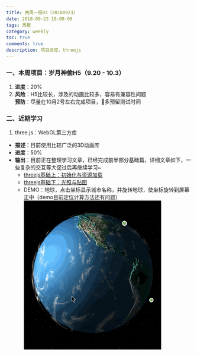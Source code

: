 ```yaml
---
title: 两周一报03（20180923）
date: 2018-09-23 18:00:00
tags: 周报
category: weekly
toc: true
comments: true
description: 项目进度，threejs
---
```


### 一、本周项目：岁月神偷H5（9.20 - 10.3）
1. **进度**：20%   
2. **风险**：H5比较长，涉及的动画比较多，容易有兼容性问题   
    **预防**：尽量在10月2号左右完成项目，多预留测试时间

### 二、近期学习
1. three.js：WebGL第三方库
- **描述**：目前使用比较广泛的3D动画库
- **进度**：50%
- **输出**：目前正在整理学习文章，已经完成前半部分基础篇，详细文章如下，一些复杂的交互等大促过后再继续学习~   
    - [threejs基础上：初始化与资源加载](https://jinglecjy.github.io/2018/09/24/threejs%E5%9F%BA%E7%A1%80%E4%B8%8A%EF%BC%9A%E5%88%9D%E5%A7%8B%E5%8C%96%E4%B8%8E%E8%B5%84%E6%BA%90%E5%8A%A0%E8%BD%BD/)   
    - [threejs基础下：光照与贴图](https://jinglecjy.github.io/2018/09/24/threejs%E5%9F%BA%E7%A1%80%E4%B8%8B%EF%BC%9A%E5%85%89%E7%85%A7%E4%B8%8E%E8%B4%B4%E5%9B%BE/)   
    - DEMO：地球，点击坐标显示城市名称，并旋转地球，使坐标旋转到屏幕正中（demo目前定位计算方法还有问题）  
    ![earth](/images/weekly/03/earth.gif)     
